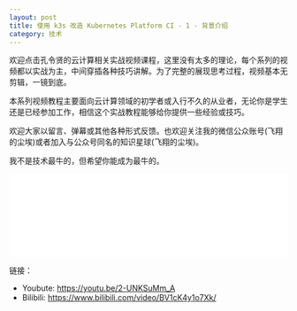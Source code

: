 ```yaml
---
layout: post
title: 使用 k3s 改造 Kubernetes Platform CI - 1 - 背景介绍
category: 技术
---
```


欢迎点击孔令贤的云计算相关实战视频课程，这里没有太多的理论，每个系列的视频都以实战为主，中间穿插各种技巧讲解。为了完整的展现思考过程，视频基本无剪辑，一镜到底。

本系列视频教程主要面向云计算领域的初学者或入行不久的从业者，无论你是学生还是已经参加工作，相信这个实战教程能够给你提供一些经验或技巧。

欢迎大家以留言、弹幕或其他各种形式反馈。也欢迎关注我的微信公众账号(飞翔的尘埃)或者加入与公众号同名的知识星球(飞翔的尘埃)。

我不是技术最牛的，但希望你能成为最牛的。

<iframe src="//player.bilibili.com/player.html?bvid=BV1cK4y1o7Xk&page=1&high_quality=1" scrolling="no" border="0" frameborder="no" framespacing="0" allowfullscreen="true" width="100%" height="600"> </iframe>

链接：
- Youbute: https://youtu.be/2-UNKSuMm_A
- Bilibili: https://www.bilibili.com/video/BV1cK4y1o7Xk/